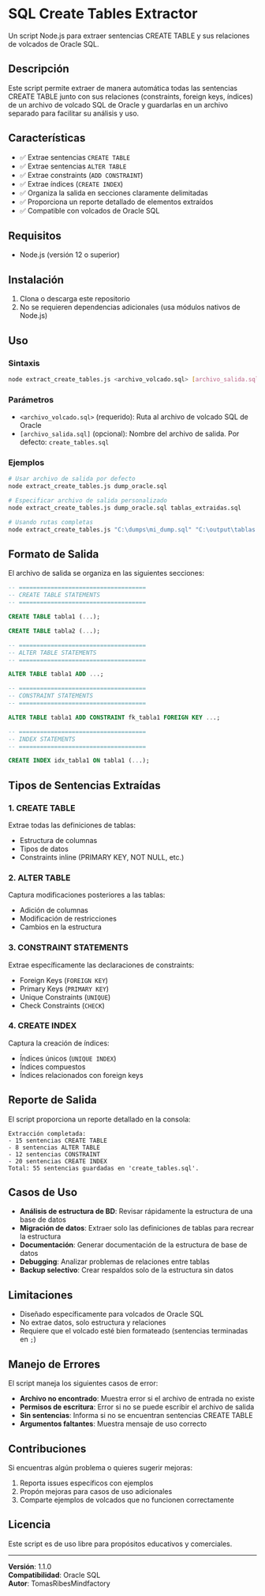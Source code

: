 # SQL Create Tables Extractor

Un script Node.js para extraer sentencias CREATE TABLE y sus relaciones de volcados de Oracle SQL.

## Descripción

Este script permite extraer de manera automática todas las sentencias CREATE TABLE junto con sus relaciones (constraints, foreign keys, índices) de un archivo de volcado SQL de Oracle y guardarlas en un archivo separado para facilitar su análisis y uso.

## Características

- ✅ Extrae sentencias `CREATE TABLE`
- ✅ Extrae sentencias `ALTER TABLE`
- ✅ Extrae constraints (`ADD CONSTRAINT`)
- ✅ Extrae índices (`CREATE INDEX`)
- ✅ Organiza la salida en secciones claramente delimitadas
- ✅ Proporciona un reporte detallado de elementos extraídos
- ✅ Compatible con volcados de Oracle SQL

## Requisitos

- Node.js (versión 12 o superior)

## Instalación

1. Clona o descarga este repositorio
2. No se requieren dependencias adicionales (usa módulos nativos de Node.js)

## Uso

### Sintaxis

```bash
node extract_create_tables.js <archivo_volcado.sql> [archivo_salida.sql]
```

### Parámetros

- `<archivo_volcado.sql>` (requerido): Ruta al archivo de volcado SQL de Oracle
- `[archivo_salida.sql]` (opcional): Nombre del archivo de salida. Por defecto: `create_tables.sql`

### Ejemplos

```bash
# Usar archivo de salida por defecto
node extract_create_tables.js dump_oracle.sql

# Especificar archivo de salida personalizado
node extract_create_tables.js dump_oracle.sql tablas_extraidas.sql

# Usando rutas completas
node extract_create_tables.js "C:\dumps\mi_dump.sql" "C:\output\tablas.sql"
```

## Formato de Salida

El archivo de salida se organiza en las siguientes secciones:

```sql
-- ====================================
-- CREATE TABLE STATEMENTS
-- ====================================

CREATE TABLE tabla1 (...);

CREATE TABLE tabla2 (...);

-- ====================================
-- ALTER TABLE STATEMENTS
-- ====================================

ALTER TABLE tabla1 ADD ...;

-- ====================================
-- CONSTRAINT STATEMENTS
-- ====================================

ALTER TABLE tabla1 ADD CONSTRAINT fk_tabla1 FOREIGN KEY ...;

-- ====================================
-- INDEX STATEMENTS
-- ====================================

CREATE INDEX idx_tabla1 ON tabla1 (...);
```

## Tipos de Sentencias Extraídas

### 1. CREATE TABLE
Extrae todas las definiciones de tablas:
- Estructura de columnas
- Tipos de datos
- Constraints inline (PRIMARY KEY, NOT NULL, etc.)

### 2. ALTER TABLE
Captura modificaciones posteriores a las tablas:
- Adición de columnas
- Modificación de restricciones
- Cambios en la estructura

### 3. CONSTRAINT STATEMENTS
Extrae específicamente las declaraciones de constraints:
- Foreign Keys (`FOREIGN KEY`)
- Primary Keys (`PRIMARY KEY`)
- Unique Constraints (`UNIQUE`)
- Check Constraints (`CHECK`)

### 4. CREATE INDEX
Captura la creación de índices:
- Índices únicos (`UNIQUE INDEX`)
- Índices compuestos
- Índices relacionados con foreign keys

## Reporte de Salida

El script proporciona un reporte detallado en la consola:

```
Extracción completada:
- 15 sentencias CREATE TABLE
- 8 sentencias ALTER TABLE
- 12 sentencias CONSTRAINT
- 20 sentencias CREATE INDEX
Total: 55 sentencias guardadas en 'create_tables.sql'.
```

## Casos de Uso

- **Análisis de estructura de BD**: Revisar rápidamente la estructura de una base de datos
- **Migración de datos**: Extraer solo las definiciones de tablas para recrear la estructura
- **Documentación**: Generar documentación de la estructura de base de datos
- **Debugging**: Analizar problemas de relaciones entre tablas
- **Backup selectivo**: Crear respaldos solo de la estructura sin datos

## Limitaciones

- Diseñado específicamente para volcados de Oracle SQL
- No extrae datos, solo estructura y relaciones
- Requiere que el volcado esté bien formateado (sentencias terminadas en `;`)

## Manejo de Errores

El script maneja los siguientes casos de error:

- **Archivo no encontrado**: Muestra error si el archivo de entrada no existe
- **Permisos de escritura**: Error si no se puede escribir el archivo de salida
- **Sin sentencias**: Informa si no se encuentran sentencias CREATE TABLE
- **Argumentos faltantes**: Muestra mensaje de uso correcto

## Contribuciones

Si encuentras algún problema o quieres sugerir mejoras:

1. Reporta issues específicos con ejemplos
2. Propón mejoras para casos de uso adicionales
3. Comparte ejemplos de volcados que no funcionen correctamente

## Licencia

Este script es de uso libre para propósitos educativos y comerciales.

---

**Versión**: 1.1.0  
**Compatibilidad**: Oracle SQL  
**Autor**: TomasRibesMindfactory
